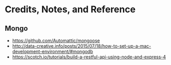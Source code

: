 # Credits, Notes, and Reference

## Mongo

 + https://github.com/Automattic/mongoose
 + http://data-creative.info/posts/2015/07/18/how-to-set-up-a-mac-development-environment/#mongodb
 + https://scotch.io/tutorials/build-a-restful-api-using-node-and-express-4
